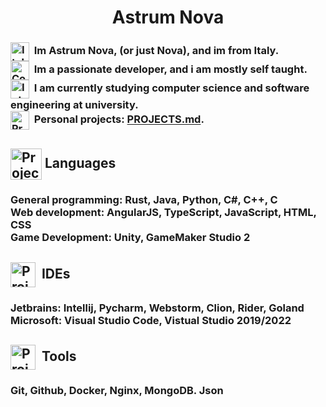 <h1 align="center">Astrum Nova</h1>

<div align="center">
  <h3 align="left">
    <img title="Italy" align="center" style="height: 30px" src="https://images.emojiterra.com/twitter/v13.1/512px/1f1ee-1f1f9.png"/>&nbsp   
    Im Astrum Nova, (or just Nova), and im from Italy.<br>
    <img title="Coding" align="center" style="height: 30px; width: 30px" src="https://cdn-icons-png.flaticon.com/512/2010/2010957.png"/>&nbsp
    Im a passionate developer, and i am mostly self taught.<br>
    <img title="Interests" align="center" style="height: 30px" src="https://cdn-icons-png.flaticon.com/256/3534/3534033.png"/>&nbsp
    I am currently studying computer science and software engineering at university.<br>
    <img title="Projects" align="center" style="height: 30px" src="https://i.pinimg.com/originals/23/29/50/232950c6bddcea84d3415e0ed646dd16.png"/>&nbsp
    Personal projects: <a href="https://github.com/astrum-nova/astrum-nova/blob/main/PROJECTS.md">PROJECTS.md</a>.<br>
  </h3>
</div>
<h2><img title="Projects" align="center" style="height: 50px" src="https://cdn-icons-png.freepik.com/256/2721/2721593.png?semt=ais_hybrid"/>&nbspLanguages</h2>
<div align="center">
  <h3 align="left">
    General programming: Rust, Java, Python, C#, C++, C <br>
    Web development: AngularJS, TypeScript, JavaScript, HTML, CSS <br>
    Game Development: Unity, GameMaker Studio 2
  </h3>
</div>
<h2><img title="Projects" align="center" style="height: 40px" src="https://upload.wikimedia.org/wikipedia/commons/thumb/9/9a/Visual_Studio_Code_1.35_icon.svg/512px-Visual_Studio_Code_1.35_icon.svg.png?20210804221519"/>&nbsp IDEs</h2>
<div align="center">
  <h3 align="left">
    Jetbrains: Intellij, Pycharm, Webstorm, Clion, Rider, Goland <br>
    Microsoft: Visual Studio Code, Vistual Studio 2019/2022 <br>
  </h3>
</div>
<h2><img title="Projects" align="center" style="height: 40px" src="https://camo.githubusercontent.com/a3ad569a4f81d9e4faf06f09f1ee1786e199b53c31b2bdd34bf6b4f3fdebb1fa/68747470733a2f2f6769742d73636d2e636f6d2f696d616765732f6c6f676f732f646f776e6c6f6164732f4769742d49636f6e2d31373838432e706e67"/>&nbsp Tools</h2>
<div align="center">
  <h3 align="left">
    Git, Github, Docker, Nginx, MongoDB. Json
  </h3>
</div>
